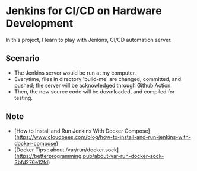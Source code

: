 # Jenkins for CI/CD on Hardware Development

In this project, I learn to play with Jenkins, CI/CD automation server.


## Scenario

* The Jenkins server would be run at my computer.
* Everytime, files in directory 'build-me' are changed, committed, and pushed;
    the server will be acknowledged through Github Action.
* Then, the new source code will be downloaded, and compiled for testing.


## Note

* [How to Install and Run Jenkins With Docker Compose]
    (https://www.cloudbees.com/blog/how-to-install-and-run-jenkins-with-docker-compose)
* [Docker Tips : about /var/run/docker.sock]
    (https://betterprogramming.pub/about-var-run-docker-sock-3bfd276e12fd)
